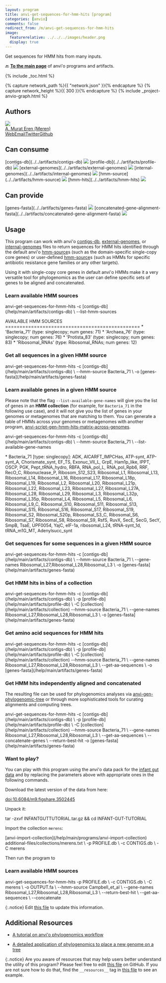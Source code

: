 ```yaml
---
layout: program
title: anvi-get-sequences-for-hmm-hits [program]
categories: [anvio]
comments: false
redirect_from: /m/anvi-get-sequences-for-hmm-hits
image:
  featurerelative: ../../../images/header.png
  display: true
---
```


Get sequences for HMM hits from many inputs.

🔙 **[To the main page](../../)** of anvi'o programs and artifacts.


{% include _toc.html %}
<div id="svg" class="subnetwork"></div>
{% capture network_path %}{{ "network.json" }}{% endcapture %}
{% capture network_height %}{{ 300 }}{% endcapture %}
{% include _project-anvio-graph.html %}


## Authors

<div class="anvio-person"><div class="anvio-person-info"><div class="anvio-person-photo"><img class="anvio-person-photo-img" src="../../images/authors/meren.jpg" /></div><div class="anvio-person-info-box"><a href="/people/meren" target="_blank"><span class="anvio-person-name">A. Murat Eren (Meren)</span></a><div class="anvio-person-social-box"><a href="http://merenlab.org" class="person-social" target="_blank"><i class="fa fa-fw fa-home"></i>Web</a><a href="mailto:a.murat.eren@gmail.com" class="person-social" target="_blank"><i class="fa fa-fw fa-envelope-square"></i>Email</a><a href="http://twitter.com/merenbey" class="person-social" target="_blank"><i class="fa fa-fw fa-twitter-square"></i>Twitter</a><a href="http://github.com/meren" class="person-social" target="_blank"><i class="fa fa-fw fa-github"></i>Github</a></div></div></div></div>



## Can consume


<p style="text-align: left" markdown="1"><span class="artifact-r">[contigs-db](../../artifacts/contigs-db) <img src="../../images/icons/DB.png" class="artifact-icon-mini" /></span> <span class="artifact-r">[profile-db](../../artifacts/profile-db) <img src="../../images/icons/DB.png" class="artifact-icon-mini" /></span> <span class="artifact-r">[external-genomes](../../artifacts/external-genomes) <img src="../../images/icons/TXT.png" class="artifact-icon-mini" /></span> <span class="artifact-r">[internal-genomes](../../artifacts/internal-genomes) <img src="../../images/icons/TXT.png" class="artifact-icon-mini" /></span> <span class="artifact-r">[hmm-source](../../artifacts/hmm-source) <img src="../../images/icons/HMM.png" class="artifact-icon-mini" /></span> <span class="artifact-r">[hmm-hits](../../artifacts/hmm-hits) <img src="../../images/icons/CONCEPT.png" class="artifact-icon-mini" /></span></p>


## Can provide


<p style="text-align: left" markdown="1"><span class="artifact-p">[genes-fasta](../../artifacts/genes-fasta) <img src="../../images/icons/FASTA.png" class="artifact-icon-mini" /></span> <span class="artifact-p">[concatenated-gene-alignment-fasta](../../artifacts/concatenated-gene-alignment-fasta) <img src="../../images/icons/FASTA.png" class="artifact-icon-mini" /></span></p>


## Usage


This program can work with anvi'o <span class="artifact-n">[contigs-db](/help/main/artifacts/contigs-db)</span>, <span class="artifact-n">[external-genomes](/help/main/artifacts/external-genomes)</span>, or <span class="artifact-n">[internal-genomes](/help/main/artifacts/internal-genomes)</span> files to return sequences for HMM hits identified through the default anvi'o <span class="artifact-n">[hmm-source](/help/main/artifacts/hmm-source)</span>s (such as the domain-specific single-copy core genes) or user-defined <span class="artifact-n">[hmm-source](/help/main/artifacts/hmm-source)</span>s (such as HMMs for specific antibiotic resistance gene families or any other targets).

Using it with single-copy core genes in default anvi'o HMMs make it a very versatile tool for phylogenomics as the user can define specific sets of genes to be aligned and concatenated.


### Learn available HMM sources

<div class="codeblock" markdown="1">
anvi&#45;get&#45;sequences&#45;for&#45;hmm&#45;hits &#45;c <span class="artifact&#45;n">[contigs&#45;db](/help/main/artifacts/contigs&#45;db)</span> \
                                &#45;&#45;list&#45;hmm&#45;sources

AVAILABLE HMM SOURCES
&#61;&#61;&#61;&#61;&#61;&#61;&#61;&#61;&#61;&#61;&#61;&#61;&#61;&#61;&#61;&#61;&#61;&#61;&#61;&#61;&#61;&#61;&#61;&#61;&#61;&#61;&#61;&#61;&#61;&#61;&#61;&#61;&#61;&#61;&#61;&#61;&#61;&#61;&#61;&#61;&#61;&#61;&#61;&#61;&#61;&#61;=
&#42; 'Bacteria_71' (type: singlecopy; num genes: 71)
&#42; 'Archaea_76' (type: singlecopy; num genes: 76)
&#42; 'Protista_83' (type: singlecopy; num genes: 83)
&#42; 'Ribosomal_RNAs' (type: Ribosomal_RNAs; num genes: 12)
</div>

### Get all sequences in a given HMM source

<div class="codeblock" markdown="1">
anvi&#45;get&#45;sequences&#45;for&#45;hmm&#45;hits &#45;c <span class="artifact&#45;n">[contigs&#45;db](/help/main/artifacts/contigs&#45;db)</span> \
                                &#45;&#45;hmm&#45;source Bacteria_71 \
                                &#45;o <span class="artifact&#45;n">[genes&#45;fasta](/help/main/artifacts/genes&#45;fasta)</span>
</div>

### Learn available genes in a given HMM source

Please note that the flag `--list-available-gene-names` will give you the list of genes in an **HMM collection** (for example, for `Bacteria_71` in the following use case), and it will not give you the list of genes in your genomes or metagenomes that are matching to them. You can generate a table of HMMs across your genomes or metagenomes with another program, <span class="artifact-p">[anvi-script-gen-hmm-hits-matrix-across-genomes](/help/main/programs/anvi-script-gen-hmm-hits-matrix-across-genomes)</span>.

<div class="codeblock" markdown="1">
anvi&#45;get&#45;sequences&#45;for&#45;hmm&#45;hits &#45;c <span class="artifact&#45;n">[contigs&#45;db](/help/main/artifacts/contigs&#45;db)</span> \
                                &#45;&#45;hmm&#45;source Bacteria_71 \
                                &#45;&#45;list&#45;available&#45;gene&#45;names

&#42; Bacteria_71 [type: singlecopy]: ADK, AICARFT_IMPCHas, ATP&#45;synt, ATP&#45;synt_A,
Chorismate_synt, EF_TS, Exonuc_VII_L, GrpE, Ham1p_like, IPPT, OSCP, PGK,
Pept_tRNA_hydro, RBFA, RNA_pol_L, RNA_pol_Rpb6, RRF, RecO_C, Ribonuclease_P,
Ribosom_S12_S23, Ribosomal_L1, Ribosomal_L13, Ribosomal_L14, Ribosomal_L16,
Ribosomal_L17, Ribosomal_L18p, Ribosomal_L19, Ribosomal_L2, Ribosomal_L20,
Ribosomal_L21p, Ribosomal_L22, Ribosomal_L23, Ribosomal_L27, Ribosomal_L27A,
Ribosomal_L28, Ribosomal_L29, Ribosomal_L3, Ribosomal_L32p, Ribosomal_L35p,
Ribosomal_L4, Ribosomal_L5, Ribosomal_L6, Ribosomal_L9_C, Ribosomal_S10,
Ribosomal_S11, Ribosomal_S13, Ribosomal_S15, Ribosomal_S16, Ribosomal_S17,
Ribosomal_S19, Ribosomal_S2, Ribosomal_S20p, Ribosomal_S3_C, Ribosomal_S6,
Ribosomal_S7, Ribosomal_S8, Ribosomal_S9, RsfS, RuvX, SecE, SecG, SecY, SmpB,
TsaE, UPF0054, YajC, eIF&#45;1a, ribosomal_L24, tRNA&#45;synt_1d, tRNA_m1G_MT,
Adenylsucc_synt
</div>

### Get sequences for some sequences in a given HMM source

<div class="codeblock" markdown="1">
anvi&#45;get&#45;sequences&#45;for&#45;hmm&#45;hits &#45;c <span class="artifact&#45;n">[contigs&#45;db](/help/main/artifacts/contigs&#45;db)</span> \
                                &#45;&#45;hmm&#45;source Bacteria_71 \
                                &#45;&#45;gene&#45;names Ribosomal_L27,Ribosomal_L28,Ribosomal_L3 \
                                &#45;o <span class="artifact&#45;n">[genes&#45;fasta](/help/main/artifacts/genes&#45;fasta)</span>
</div>

### Get HMM hits in bins of a collection

<div class="codeblock" markdown="1">
anvi&#45;get&#45;sequences&#45;for&#45;hmm&#45;hits &#45;c <span class="artifact&#45;n">[contigs&#45;db](/help/main/artifacts/contigs&#45;db)</span> \
                                &#45;p <span class="artifact&#45;n">[profile&#45;db](/help/main/artifacts/profile&#45;db)</span> \
                                &#45;C <span class="artifact&#45;n">[collection](/help/main/artifacts/collection)</span>
                                &#45;&#45;hmm&#45;source Bacteria_71 \
                                &#45;&#45;gene&#45;names Ribosomal_L27,Ribosomal_L28,Ribosomal_L3 \
                                &#45;o <span class="artifact&#45;n">[genes&#45;fasta](/help/main/artifacts/genes&#45;fasta)</span>
</div>

### Get amino acid sequences for HMM hits

<div class="codeblock" markdown="1">
anvi&#45;get&#45;sequences&#45;for&#45;hmm&#45;hits &#45;c <span class="artifact&#45;n">[contigs&#45;db](/help/main/artifacts/contigs&#45;db)</span> \
                                &#45;p <span class="artifact&#45;n">[profile&#45;db](/help/main/artifacts/profile&#45;db)</span> \
                                &#45;C <span class="artifact&#45;n">[collection](/help/main/artifacts/collection)</span>
                                &#45;&#45;hmm&#45;source Bacteria_71 \
                                &#45;&#45;gene&#45;names Ribosomal_L27,Ribosomal_L28,Ribosomal_L3 \
                                &#45;&#45;get&#45;aa&#45;sequences \
                                &#45;o <span class="artifact&#45;n">[genes&#45;fasta](/help/main/artifacts/genes&#45;fasta)</span>
</div>

### Get HMM hits independently aligned and concatenated

The resulting file can be used for phylogenomics analyses via <span class="artifact-p">[anvi-gen-phylogenomic-tree](/help/main/programs/anvi-gen-phylogenomic-tree)</span> or through more sophisticated tools for curating alignments and computing trees.

<div class="codeblock" markdown="1">
anvi&#45;get&#45;sequences&#45;for&#45;hmm&#45;hits &#45;c <span class="artifact&#45;n">[contigs&#45;db](/help/main/artifacts/contigs&#45;db)</span> \
                                &#45;p <span class="artifact&#45;n">[profile&#45;db](/help/main/artifacts/profile&#45;db)</span> \
                                &#45;C <span class="artifact&#45;n">[collection](/help/main/artifacts/collection)</span>
                                &#45;&#45;hmm&#45;source Bacteria_71 \
                                &#45;&#45;gene&#45;names Ribosomal_L27,Ribosomal_L28,Ribosomal_L3 \
                                &#45;&#45;get&#45;aa&#45;sequences \
                                &#45;&#45;concatenate&#45;genes \
                                &#45;&#45;return&#45;best&#45;hit
                                &#45;o <span class="artifact&#45;n">[genes&#45;fasta](/help/main/artifacts/genes&#45;fasta)</span>
</div>


### Want to play?

You can play with this program using the anvi'o data pack for the [infant gut data](/tutorials/infant-gut) and by replacing the parameters above with appropriate ones in the following commands.

Download the latest version of the data from here:

[doi:10.6084/m9.figshare.3502445](https://doi.org/10.6084/m9.figshare.3502445)

Unpack it:

<div class="codeblock" markdown="1">
tar &#45;zxvf INFANTGUTTUTORIAL.tar.gz && cd INFANT&#45;GUT&#45;TUTORIAL
</div>

Import the collection `merens`:

<div class="codeblock" markdown="1">
<span class="artifact&#45;p">[anvi&#45;import&#45;collection](/help/main/programs/anvi&#45;import&#45;collection)</span> additional&#45;files/collections/merens.txt \
                       &#45;p PROFILE.db \
                       &#45;c CONTIGS.db \
                       &#45;C merens
</div>

Then run the program to

### Learn available HMM sources

<div class="codeblock" markdown="1">
anvi&#45;get&#45;sequences&#45;for&#45;hmm&#45;hits &#45;p PROFILE.db \
                                &#45;c CONTIGS.db \
                                &#45;C merens \
                                &#45;o OUTPUT.fa \
                                &#45;&#45;hmm&#45;source Campbell_et_al \
                                &#45;&#45;gene&#45;names Ribosomal_L27,Ribosomal_L28,Ribosomal_L3 \
                                &#45;&#45;return&#45;best&#45;hit \
                                &#45;&#45;get&#45;aa&#45;sequences \
                                &#45;&#45;concatenate
</div>


{:.notice}
Edit [this file](https://github.com/merenlab/anvio/tree/master/anvio/docs/programs/anvi-get-sequences-for-hmm-hits.md) to update this information.


## Additional Resources


* [A tutorial on anvi&#x27;o phylogenomics workflow](http://merenlab.org/2017/06/07/phylogenomics/)

* [A detailed application of phylogenomics to place a new genome on a tree](http://merenlab.org/data/parcubacterium-in-hbcfdna/)


{:.notice}
Are you aware of resources that may help users better understand the utility of this program? Please feel free to edit [this file](https://github.com/merenlab/anvio/tree/master/bin/anvi-get-sequences-for-hmm-hits) on GitHub. If you are not sure how to do that, find the `__resources__` tag in [this file](https://github.com/merenlab/anvio/blob/master/bin/anvi-interactive) to see an example.
